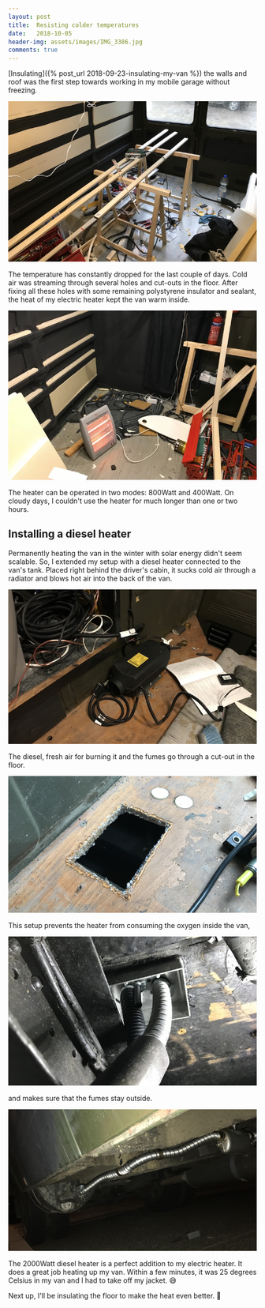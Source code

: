 ```yaml
---
layout: post
title:  Resisting colder temperatures
date:   2018-10-05
header-img: assets/images/IMG_3386.jpg
comments: true
---
```


[Insulating]({% post_url 2018-09-23-insulating-my-van %}) the walls and roof was the first step towards working in my mobile garage without freezing.

![Working inside the van](/assets/images/IMG_3380.jpg)

The temperature has constantly dropped for the last couple of days. Cold air was streaming through several holes and cut-outs in the floor. After fixing all these holes with some remaining polystyrene insulator and sealant, the heat of my electric heater kept the van warm inside.

![Electric heater powered by solar power](/assets/images/IMG_3386.jpg)

The heater can be operated in two modes: 800Watt and 400Watt. On cloudy days, I couldn't use the heater for much longer than one or two hours.

## Installing a diesel heater

Permanently heating the van in the winter with solar energy didn't seem scalable. So, I extended my setup with a diesel heater connected to the van's tank. Placed right behind the driver's cabin, it sucks cold air through a radiator and blows hot air into the back of the van.

![Diesel heater](/assets/images/IMG_3409.jpg)

The diesel, fresh air for burning it and the fumes go through a cut-out in the floor.

![Cut-out for diesel heater](/assets/images/IMG_3399.jpg)

This setup prevents the heater from consuming the oxygen inside the van,

![Connectors of the diesel heater guided through the floor](/assets/images/IMG_3402.jpg)

and makes sure that the fumes stay outside.

![Exhaust pipe of the diesel heater](/assets/images/IMG_3408.jpg)

The 2000Watt diesel heater is a perfect addition to my electric heater. It does a great job heating up my van. Within a few minutes, it was 25 degrees Celsius in my van and I had to take off my jacket. :sweat_smile:

Next up, I'll be insulating the floor to make the heat even better. :muscle:
